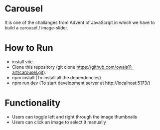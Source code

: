 # Carousel

It is one of the challanges from Advent of JavaScript in which we have to build a carousel / image-slider.

# How to Run

- install vite.
- Clone this repository (git clone https://github.com/owais11-art/carousel.git).
- npm install (To install all the dependencies)
- npm run dev (To start development server at http://localhost:5173/)

# Functionality

- Users can toggle left and right through the image thumbnails
- Users can click an image to select it manually

